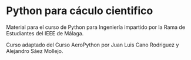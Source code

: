 # Python para cáculo cientifico

Material para el curso de Python para Ingeniería impartido por la Rama de Estudiantes del IEEE de Málaga.


Curso adaptado del Curso AeroPython por Juan Luis Cano Rodriguez y Alejandro Sáez Mollejo.
